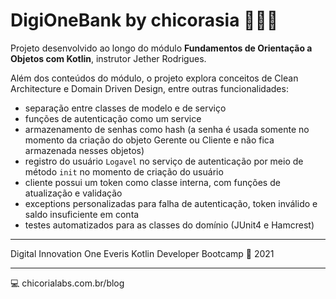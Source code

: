 # DigiOneBank by chicorasia :bank::euro::dollar:

Projeto desenvolvido ao longo do módulo **Fundamentos de Orientação a Objetos com Kotlin**, instrutor Jether Rodrigues.

Além dos conteúdos do módulo, o projeto explora conceitos de Clean Architecture e Domain Driven Design, entre outras funcionalidades:

- separação entre classes de modelo e de serviço
- funções de autenticação como um service
- armazenamento de senhas como hash (a senha é usada somente no momento da criação do objeto Gerente ou Cliente e não fica armazenada nesses objetos)
- registro do usuário `Logavel` no serviço de autenticação por meio de método `init` no momento de criação do usuário
- cliente possui um token como classe interna, com funções de atualização e validação
- exceptions personalizadas para falha de autenticação, token inválido e saldo insuficiente em conta
- testes automatizados para as classes do domínio (JUnit4 e Hamcrest)


*****

Digital Innovation One
Everis Kotlin Developer Bootcamp :green_heart:
2021

****

:computer: chicorialabs.com.br/blog